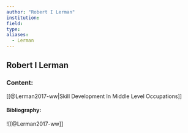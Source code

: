 ```yaml
---
author: "Robert I Lerman"
institution:
field:
type:
aliases:
  - Lerman
---
```


## Robert I Lerman

### Content:
[[@Lerman2017-ww|Skill Development In Middle Level Occupations]]

#### Bibliography:

![[@Lerman2017-ww]]